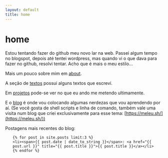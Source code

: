 ```yaml
---
layout: default
title: home
---
```

# home
Estou tentando fazer do github meu novo lar na web. Passei algum tempo no
blogspot, depois até tentei wordpress, mas quando vi o que dava para fazer
no github, resolvi tentar. Acho que é mais o meu estilo...

Mais um pouco sobre mim em [about](/about).

A seção de [textos](/txts/) possui alguns textos que escrevi.

Em [projetos](/projetos) pode-se ver no que eu ando me metendo ultimamente.

E o [blog](/blog/) é onde vou colocando algumas nerdezas que
vou aprendendo por aí. (Se você gosta de shell scripts e linha de comando,
também vale uma visita num blog que criei exclusivamente para esse tema:
[https://meleu.sh/](https://meleu.sh/))

Postagens mais recentes do blog:
<ul class="posts">

    {% for post in site.posts limit:3 %}
    <li><span>{{ post.date | date_to_string }}</span>: <a href="{{ post.url }}" title="{{ post.title }}">{{ post.title }}</a></li>
    {% endfor %}
</ul>
